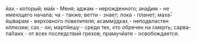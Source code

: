 йах̣ - который; ма̄м - Меня; аджам - нерожденного; ана̄дим - не имеющего начала; ча - также; ветти - знает; лока - планет; маха̄-ӣш́варам - верховного повелителя; асаммӯд̣хах̣ - неподвластен иллюзии; сах̣ - он; мартйешу - среди тех, кто обречен на смерть; сарва-па̄паих̣ - от всех последствий грехов; прамучйате - освобождается.